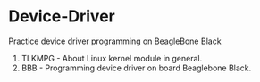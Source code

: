 # Device-Driver
Practice device driver programming on BeagleBone Black 

1. TLKMPG - About Linux kernel module in general.
2. BBB - Programming device driver on board Beaglebone Black.
